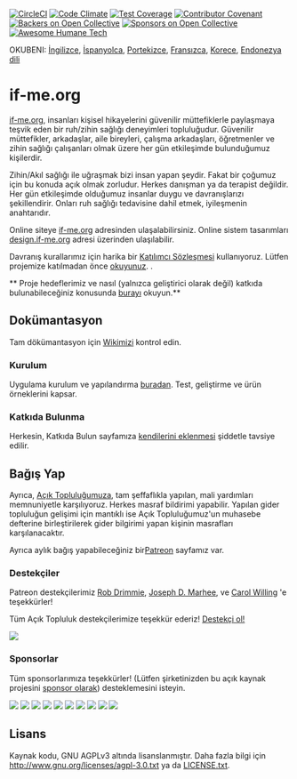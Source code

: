 [![CircleCI](https://circleci.com/gh/ifmeorg/ifme/tree/main.svg?style=svg)](https://circleci.com/gh/ifmeorg/ifme/tree/main)
[![Code Climate](https://codeclimate.com/github/ifmeorg/ifme/badges/gpa.svg)](https://codeclimate.com/github/ifmeorg/ifme)
[![Test Coverage](https://api.codeclimate.com/v1/badges/f9444a4d4116720518fe/test_coverage)](https://codeclimate.com/github/ifmeorg/ifme/test_coverage)
[![Contributor Covenant](https://img.shields.io/badge/Contributor%20Covenant-v1.4%20adopted-ff69b4.svg)](code-of-conduct.md)
[![Backers on Open Collective](https://opencollective.com/ifme/backers/badge.svg)](#backers)
[![Sponsors on Open Collective](https://opencollective.com/ifme/sponsors/badge.svg)](#sponsors)
[![Awesome Humane Tech](https://raw.githubusercontent.com/humanetech-community/awesome-humane-tech/main/humane-tech-badge.svg?sanitize=true)](https://github.com/humanetech-community/awesome-humane-tech)

OKUBENI: [İngilizce](https://github.com/ifmeorg/ifme/blob/main/README-ES.md), [İspanyolca](https://github.com/ifmeorg/ifme/blob/main/README-ES.md), [Portekizce](https://github.com/ifmeorg/ifme/blob/main/README-PT.md), [Fransızca](https://github.com/ifmeorg/ifme/blob/main/README-FR.md), [Korece](https://github.com/ifmeorg/ifme/blob/main/README-KO.md), [Endonezya dili](https://github.com/ifmeorg/ifme/blob/main/README-ID.md)

# if-me.org

[if-me.org](https://www.if-me.org/), insanları kişisel hikayelerini güvenilir müttefiklerle paylaşmaya teşvik eden bir ruh/zihin sağlığı deneyimleri topluluğudur. Güvenilir müttefikler, arkadaşlar, aile bireyleri, çalışma arkadaşları, öğretmenler ve zihin sağlığı çalışanları olmak üzere her gün etkileşimde bulunduğumuz kişilerdir.

Zihin/Akıl sağlığı ile uğraşmak bizi insan yapan şeydir. Fakat bir çoğumuz için bu konuda açık olmak zorludur. Herkes danışman ya da terapist değildir. Her gün etkileşimde olduğumuz insanlar duygu ve davranışlarızı şekillendirir. Onları ruh sağlığı tedavisine dahil etmek, iyileşmenin anahtarıdır.

Online siteye [if-me.org](https://www.if-me.org/) adresinden ulaşalabilirsiniz. Online sistem tasarımları [design.if-me.org](http://design.if-me.org/) adresi üzerinden ulaşılabilir.

Davranış kurallarımız için harika bir [Katılımcı Sözleşmesi](http://contributor-covenant.org) kullanıyoruz. Lütfen projemize katılmadan önce
[okuyunuz](https://github.com/ifmeorg/ifme/blob/main/code_of_conduct.md).
.

** Proje hedeflerimiz ve nasıl (yalnızca geliştirici olarak değil) katkıda bulunabileceğiniz konusunda [burayı](https://github.com/ifmeorg/ifme/blob/main/CONTRIBUTING.md) okuyun.**

## Dokümantasyon

Tam dökümantasyon için [Wikimizi](https://github.com/ifmeorg/ifme/wiki) kontrol edin.

### Kurulum

Uygulama kurulum ve yapılandırma [buradan](https://github.com/ifmeorg/ifme/wiki/Installation). Test, geliştirme ve ürün örneklerini kapsar.

### Katkıda Bulunma

Herkesin, Katkıda Bulun sayfamıza [kendilerini eklenmesi](https://github.com/ifmeorg/ifme/wiki/Contributor-Blurb) şiddetle tavsiye edilir.

## Bağış Yap

Ayrıca, [Açık Topluluğumuza](https://opencollective.com/ifme), tam şeffaflıkla yapılan, mali yardımları memnuniyetle karşılıyoruz. Herkes masraf bildirimi yapabilir. Yapılan gider topluluğun gelişimi için mantıklı ise Açık Topluluğumuz'un muhasebe defterine birleştirilerek gider bilgirimi yapan kişinin masrafları karşılanacaktır.

Ayrıca aylık bağış yapabileceğiniz bir[Patreon](https://www.patreon.com/ifme) sayfamız var.

### Destekçiler

Patreon destekçilerimiz [Rob Drimmie](https://www.patreon.com/user?u=3251857),
[Joseph D. Marhee](https://www.patreon.com/user?u=2899171), ve
[Carol Willing](https://www.patreon.com/user?u=202458) 'e teşekkürler!

Tüm Açık Topluluk destekçilerimize teşekkür ederiz!
[Destekçi ol!](https://opencollective.com/ifme#backer)

<a href="https://opencollective.com/ifme#backers" target="_blank"><img src="https://opencollective.com/ifme/backers.svg?width=890"></a>

### Sponsorlar

Tüm sponsorlarımıza teşekkürler! (Lütfen şirketinizden bu açık kaynak projesini [sponsor olarak](https://opencollective.com/ifme#sponsor)) desteklemesini isteyin.

<section role="presentation">
  <a href="https://opencollective.com/ifme/sponsor/0/website" target="_blank"><img src="https://opencollective.com/ifme/sponsor/0/avatar.svg"></a>
  <a href="https://opencollective.com/ifme/sponsor/1/website" target="_blank"><img src="https://opencollective.com/ifme/sponsor/1/avatar.svg"></a>
  <a href="https://opencollective.com/ifme/sponsor/2/website" target="_blank"><img src="https://opencollective.com/ifme/sponsor/2/avatar.svg"></a>
  <a href="https://opencollective.com/ifme/sponsor/3/website" target="_blank"><img src="https://opencollective.com/ifme/sponsor/3/avatar.svg"></a>
  <a href="https://opencollective.com/ifme/sponsor/4/website" target="_blank"><img src="https://opencollective.com/ifme/sponsor/4/avatar.svg"></a>
  <a href="https://opencollective.com/ifme/sponsor/5/website" target="_blank"><img src="https://opencollective.com/ifme/sponsor/5/avatar.svg"></a>
  <a href="https://opencollective.com/ifme/sponsor/6/website" target="_blank"><img src="https://opencollective.com/ifme/sponsor/6/avatar.svg"></a>
  <a href="https://opencollective.com/ifme/sponsor/7/website" target="_blank"><img src="https://opencollective.com/ifme/sponsor/7/avatar.svg"></a>
  <a href="https://opencollective.com/ifme/sponsor/8/website" target="_blank"><img src="https://opencollective.com/ifme/sponsor/8/avatar.svg"></a>
  <a href="https://opencollective.com/ifme/sponsor/9/website" target="_blank"><img src="https://opencollective.com/ifme/sponsor/9/avatar.svg"></a>
</section>

## Lisans

Kaynak kodu, GNU AGPLv3 altında lisanslanmıştır. Daha fazla bilgi için
http://www.gnu.org/licenses/agpl-3.0.txt ya da
[LICENSE.txt](https://github.com/ifmeorg/ifme/blob/main/LICENSE.txt).
